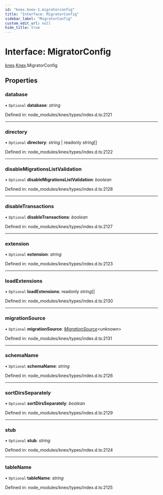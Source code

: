 ```yaml
---
id: "knex.knex-1.migratorconfig"
title: "Interface: MigratorConfig"
sidebar_label: "MigratorConfig"
custom_edit_url: null
hide_title: true
---
```


# Interface: MigratorConfig

[knex](../modules/knex.md).[Knex](../modules/knex.knex-1.md).MigratorConfig

## Properties

### database

• `Optional` **database**: *string*

Defined in: node_modules/knex/types/index.d.ts:2121

___

### directory

• `Optional` **directory**: *string* \| readonly *string*[]

Defined in: node_modules/knex/types/index.d.ts:2122

___

### disableMigrationsListValidation

• `Optional` **disableMigrationsListValidation**: *boolean*

Defined in: node_modules/knex/types/index.d.ts:2128

___

### disableTransactions

• `Optional` **disableTransactions**: *boolean*

Defined in: node_modules/knex/types/index.d.ts:2127

___

### extension

• `Optional` **extension**: *string*

Defined in: node_modules/knex/types/index.d.ts:2123

___

### loadExtensions

• `Optional` **loadExtensions**: readonly *string*[]

Defined in: node_modules/knex/types/index.d.ts:2130

___

### migrationSource

• `Optional` **migrationSource**: [*MigrationSource*](knex.knex-1.migrationsource.md)<unknown\>

Defined in: node_modules/knex/types/index.d.ts:2131

___

### schemaName

• `Optional` **schemaName**: *string*

Defined in: node_modules/knex/types/index.d.ts:2126

___

### sortDirsSeparately

• `Optional` **sortDirsSeparately**: *boolean*

Defined in: node_modules/knex/types/index.d.ts:2129

___

### stub

• `Optional` **stub**: *string*

Defined in: node_modules/knex/types/index.d.ts:2124

___

### tableName

• `Optional` **tableName**: *string*

Defined in: node_modules/knex/types/index.d.ts:2125
